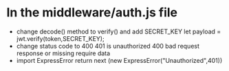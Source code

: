 # In the middleware/auth.js file
- change decode() method to verify() and add SECRET_KEY
    let payload = jwt.verify(token,SECRET_KEY);
- change status code to 400
  401 is unauthorized 
  400 bad request response or missing require data
- import ExpressError 
    return next (new ExpressError("Unauthorized",401))